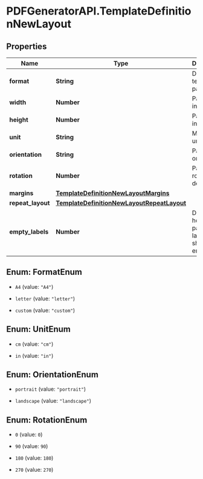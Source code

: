 # PDFGeneratorAPI.TemplateDefinitionNewLayout

## Properties

Name | Type | Description | Notes
------------ | ------------- | ------------- | -------------
**format** | **String** | Defines template page size | [optional] 
**width** | **Number** | Page width in units | [optional] 
**height** | **Number** | Page height in units | [optional] 
**unit** | **String** | Measure unit | [optional] 
**orientation** | **String** | Page orientation | [optional] 
**rotation** | **Number** | Page rotation in degrees | [optional] 
**margins** | [**TemplateDefinitionNewLayoutMargins**](TemplateDefinitionNewLayoutMargins.md) |  | [optional] 
**repeat_layout** | [**TemplateDefinitionNewLayoutRepeatLayout**](TemplateDefinitionNewLayoutRepeatLayout.md) |  | [optional] 
**empty_labels** | **Number** | Defines how many pages or labels should be empty | [optional] 



## Enum: FormatEnum


* `A4` (value: `"A4"`)

* `letter` (value: `"letter"`)

* `custom` (value: `"custom"`)





## Enum: UnitEnum


* `cm` (value: `"cm"`)

* `in` (value: `"in"`)





## Enum: OrientationEnum


* `portrait` (value: `"portrait"`)

* `landscape` (value: `"landscape"`)





## Enum: RotationEnum


* `0` (value: `0`)

* `90` (value: `90`)

* `180` (value: `180`)

* `270` (value: `270`)




